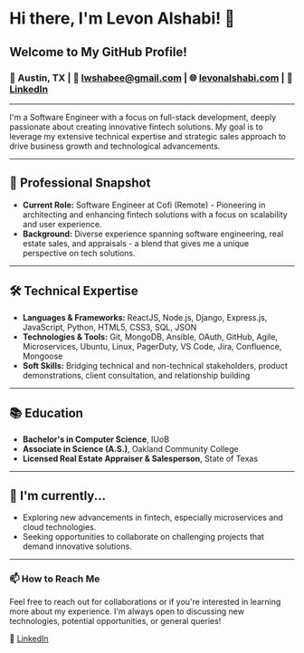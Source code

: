 # Hi there, I'm Levon Alshabi! 👋

## Welcome to My GitHub Profile!

### 📍 Austin, TX | 📧 lwshabee@gmail.com | 🌐 [levonalshabi.com](http://levonalshabi.com) | 🔗 [LinkedIn](https://www.linkedin.com/in/lalshabi/)

---

I'm a Software Engineer with a focus on full-stack development, deeply passionate about creating innovative fintech solutions. My goal is to leverage my extensive technical expertise and strategic sales approach to drive business growth and technological advancements.

---

## 💼 Professional Snapshot

- **Current Role:** Software Engineer at Cofi (Remote) - Pioneering in architecting and enhancing fintech solutions with a focus on scalability and user experience.
- **Background:** Diverse experience spanning software engineering, real estate sales, and appraisals - a blend that gives me a unique perspective on tech solutions.

---

## 🛠️ Technical Expertise

- **Languages & Frameworks:** ReactJS, Node.js, Django, Express.js, JavaScript, Python, HTML5, CSS3, SQL, JSON
- **Technologies & Tools:** Git, MongoDB, Ansible, OAuth, GitHub, Agile, Microservices, Ubuntu, Linux, PagerDuty, VS Code, Jira, Confluence, Mongoose
- **Soft Skills:** Bridging technical and non-technical stakeholders, product demonstrations, client consultation, and relationship building

---

## 📚 Education

- **Bachelor's in Computer Science**, IUoB
- **Associate in Science (A.S.)**, Oakland Community College
- **Licensed Real Estate Appraiser & Salesperson**, State of Texas

---

## 🌱 I'm currently...

- Exploring new advancements in fintech, especially microservices and cloud technologies.
- Seeking opportunities to collaborate on challenging projects that demand innovative solutions.

---

### 📫 How to Reach Me

Feel free to reach out for collaborations or if you're interested in learning more about my experience. I'm always open to discussing new technologies, potential opportunities, or general queries!

🔗 [LinkedIn](https://www.linkedin.com/in/lalshabi/)



